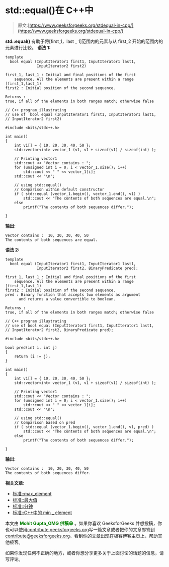 # std::equal()在 C++中

> 原文:[https://www.geeksforgeeks.org/stdequal-in-cpp/](https://www.geeksforgeeks.org/stdequal-in-cpp/)

**std::equal()** 有助于将[first_1，last _ 1]范围内的元素与从 first_2 开始的范围内的元素进行比较。
**语法 1:**

```
template 
  bool equal (InputIterator1 first1, InputIterator1 last1,
              InputIterator2 first2)

first_1, last_1 : Initial and final positions of the first
    sequence. All the elements are present within a range [first_1,last_1)
first2 : Initial position of the second sequence.

Returns : 
true, if all of the elements in both ranges match; otherwise false

```

```
// C++ program illustrating
// use of  bool equal (InputIterator1 first1, InputIterator1 last1,
// InputIterator2 first2)

#include <bits/stdc++.h>

int main()
{
    int v1[] = { 10, 20, 30, 40, 50 };
    std::vector<int> vector_1 (v1, v1 + sizeof(v1) / sizeof(int) );

    // Printing vector1
    std::cout << "Vector contains : ";
    for (unsigned int i = 0; i < vector_1.size(); i++)
        std::cout << " " << vector_1[i];
    std::cout << "\n";

    // using std::equal()
    // Comparison within default constructor
    if ( std::equal (vector_1.begin(), vector_1.end(), v1) )
        std::cout << "The contents of both sequences are equal.\n";
    else
        printf("The contents of both sequences differ.");

}
```

**输出:**

```
Vector contains :  10, 20, 30, 40, 50
The contents of both sequences are equal.

```

**语法 2:**

```
template 
  bool equal (InputIterator1 first1, InputIterator1 last1,
              InputIterator2 first2, BinaryPredicate pred);

first_1, last_1 : Initial and final positions of the first
    sequence. All the elements are present within a range [first_1,last_1)
first2 : Initial position of the second sequence.
pred : Binary function that accepts two elements as argument 
      and returns a value convertible to boolean.

Returns : 
true, if all of the elements in both ranges match; otherwise false

```

```
// C++ program illustrating
// use of bool equal (InputIterator1 first1, InputIterator1 last1,
// InputIterator2 first2, BinaryPredicate pred);

#include <bits/stdc++.h>

bool pred(int i, int j)
{
    return (i != j);
}

int main()
{
    int v1[] = { 10, 20, 30, 40, 50 };
    std::vector<int> vector_1 (v1, v1 + sizeof(v1) / sizeof(int) );

    // Printing vector1
    std::cout << "Vector contains : ";
    for (unsigned int i = 0; i < vector_1.size(); i++)
        std::cout << " " << vector_1[i];
    std::cout << "\n";

    // using std::equal()
    // Comparison based on pred
    if ( std::equal (vector_1.begin(), vector_1.end(), v1, pred) )
        std::cout << "The contents of both sequences are equal.\n";
    else
        printf("The contents of both sequences differ.");

}
```

**输出:**

```
Vector contains :  10, 20, 30, 40, 50
The contents of both sequences differ.

```

**相关文章:**

*   [标准::max_element](https://www.geeksforgeeks.org/stdmax_element-in-cpp/)
*   [标准::最大值](https://www.geeksforgeeks.org/stdmax-in-cpp/)
*   [标准::分钟](https://www.geeksforgeeks.org/stdmin-in-cpp/)
*   [标准::C++中的 min _ element](https://www.geeksforgeeks.org/stdmin_element-in-cpp/)

本文由 <font color="green">**Mohit Gupta_OMG 供稿😀**</font> 。如果你喜欢 GeeksforGeeks 并想投稿，你也可以使用[contribute.geeksforgeeks.org](http://www.contribute.geeksforgeeks.org)写一篇文章或者把你的文章邮寄到 contribute@geeksforgeeks.org。看到你的文章出现在极客博客主页上，帮助其他极客。

如果你发现任何不正确的地方，或者你想分享更多关于上面讨论的话题的信息，请写评论。